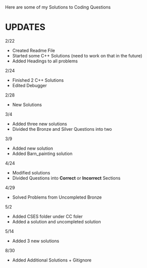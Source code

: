 Here are some of my Solutions to Coding Questions





# **UPDATES**
2/22
- Created Readme File
- Started some C++ Solutions (need to work on that in the future)
- Added Headings to all problems

2/24
- Finished 2 C++ Solutions
- Edited Debugger

 2/28
 - New Solutions


3/4
- Added three new solutions
- Divided the Bronze and Silver Questions into two


3/9
- Added new solution
- Added Barn_painting solution

4/24
- Modified solutions
- Divided Questions into **Correct** or **Incorrect** Sections


4/29
- Solved Problems from Uncompleted Bronze



5/2
- Added CSES folder under CC foler
- Added a solution and uncompleted solution


5/14
- Added 3 new solutions

8/30
- Added Additional Solutions + Gitignore